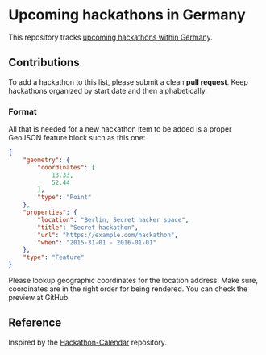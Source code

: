 # Upcoming hackathons in Germany

This repository tracks [upcoming hackathons within Germany][hackathon-map].


## Contributions

To add a hackathon to this list, please submit a clean **pull request**.
Keep hackathons organized by start date and then alphabetically.


### Format

All that is needed for a new hackathon item to be added is a proper GeoJSON
feature block such as this one:

``` json
{
    "geometry": {
        "coordinates": [
            13.33,
            52.44
        ],
        "type": "Point"
    },
    "properties": {
        "location": "Berlin, Secret hacker space",
        "title": "Secret hackathon",
        "url": "https://example.com/hackathon",
        "when": "2015-31-01 - 2016-01-01"
    },
    "type": "Feature"
}
```

Please lookup geographic coordinates for the location address. Make sure, coordinates
are in the right order for being rendered. You can check the preview at GitHub.


## Reference

Inspired by the [Hackathon-Calendar][hackathon-calendar] repository.



[hackathon-calendar]: https://github.com/japacible/Hackathon-Calendar
[hackathon-map]: https://github.com/johnjohndoe/awesome-hackathons-in-germany/blob/master/hackathons.geojson
